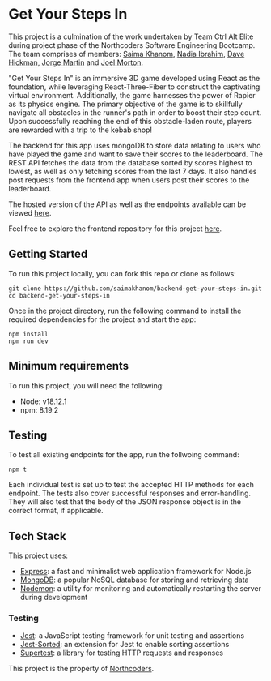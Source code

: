 # Get Your Steps In
This project is a culmination of the work undertaken by Team Ctrl Alt Elite during project phase of the Northcoders Software Engineering Bootcamp. The team comprises of members: [Saima Khanom](https://github.com/saimakhanom), [Nadia Ibrahim](https://github.com/NadiaIb), [Dave Hickman](https://github.com/dave-hickman), [Jorge Martin](https://github.com/jorgemf2604) and [Joel Morton](https://github.com/Joelymodevs).

"Get Your Steps In" is an immersive 3D game developed using React as the foundation, while leveraging React-Three-Fiber to construct the captivating virtual environment. Additionally, the game harnesses the power of Rapier as its physics engine. The primary objective of the game is to skillfully navigate all obstacles in the runner's path in order to boost their step count. Upon successfully reaching the end of this obstacle-laden route, players are rewarded with a trip to the kebab shop!

The backend for this app uses mongoDB to store data relating to users who have played the game and want to save their scores to the leaderboard. The REST API fetches the data from the database sorted by scores highest to lowest, as well as only fetching scores from the last 7 days. It also handles post requests from the frontend app when users post their scores to the leaderboard.

The hosted version of the API as well as the endpoints available can be viewed [here](https://be-get-your-steps-in.onrender.com).

Feel free to explore the frontend repository for this project [here](https://github.com/saimakhanom/frontend-get-your-steps-in.git).

## Getting Started

To run this project locally, you can fork this repo or clone as follows:
```
git clone https://github.com/saimakhanom/backend-get-your-steps-in.git
cd backend-get-your-steps-in
```

Once in the project directory, run the following command to install the required dependencies for the project and start the app:

```
npm install
npm run dev
```

## Minimum requirements

To run this project, you will need the following:
- Node: v18.12.1
- npm: 8.19.2

## Testing
To test all existing endpoints for the app, run the follwoing command:
```
npm t
```

Each individual test is set up to test the accepted HTTP methods for each endpoint. The tests also cover successful responses and error-handling. They will also test that the body of the JSON response object is in the correct format, if applicable.

## Tech Stack
This project uses:
- [Express](https://devdocs.io/express/): a fast and minimalist web application framework for Node.js
- [MongoDB](https://www.mongodb.com/docs/): a popular NoSQL database for storing and retrieving data
- [Nodemon](https://nodemon.io/): a utility for monitoring and automatically restarting the server during development

### Testing
- [Jest](https://jestjs.io/docs/getting-started): a JavaScript testing framework for unit testing and assertions
- [Jest-Sorted](https://www.npmjs.com/package/jest-sorted): an extension for Jest to enable sorting assertions
- [Supertest](https://www.npmjs.com/package/supertest): a library for testing HTTP requests and responses

This project is the property of [Northcoders](https://northcoders.com/our-courses/skills-bootcamp-in-coding?utm_term=northcoders&utm_campaign=Brand&utm_source=adwords&utm_medium=ppc&hsa_acc=5738903014&hsa_net=adwords&hsa_cam=14960254281&hsa_ad=553476276203&hsa_kw=northcoders&hsa_grp=135291806144&hsa_mt=e&hsa_ver=3&hsa_src=g&hsa_tgt=kwd-379636631169&gclid=CjwKCAjwv8qkBhAnEiwAkY-ahvvexIeMfa5rWe0Vt1QJGN3Na7CcRJYFvAUrY0oB8I_gzdFru77dhxoCU-UQAvD_BwE).
